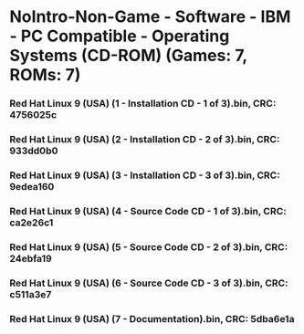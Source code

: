 # NoIntro-Non-Game - Software - IBM - PC Compatible - Operating Systems (CD-ROM) (Games: 7, ROMs: 7)
### Red Hat Linux 9 (USA) (1 - Installation CD - 1 of 3).bin, CRC: 4756025c
### Red Hat Linux 9 (USA) (2 - Installation CD - 2 of 3).bin, CRC: 933dd0b0
### Red Hat Linux 9 (USA) (3 - Installation CD - 3 of 3).bin, CRC: 9edea160
### Red Hat Linux 9 (USA) (4 - Source Code CD - 1 of 3).bin, CRC: ca2e26c1
### Red Hat Linux 9 (USA) (5 - Source Code CD - 2 of 3).bin, CRC: 24ebfa19
### Red Hat Linux 9 (USA) (6 - Source Code CD - 3 of 3).bin, CRC: c511a3e7
### Red Hat Linux 9 (USA) (7 - Documentation).bin, CRC: 5dba6e1a
